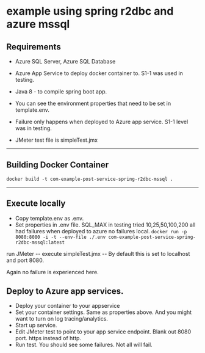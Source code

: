 # example using spring r2dbc and azure mssql

## Requirements

- Azure SQL Server, Azure SQL Database
- Azure App Service to deploy docker container to.  S1-1 was used in testing.

- Java 8 - to compile spring boot app.

- You can see the environment properties that need to be set in template.env.

- Failure only happens when deployed to Azure app service.  S1-1 level was in testing. 

- JMeter test file is simpleTest.jmx

---
## Building Docker Container
 
```docker build -t com-example-post-service-spring-r2dbc-mssql .```

---
## Execute locally

- Copy template.env as .env.
- Set properties in .env file. SQL_MAX in testing tried 10,25,50,100,200 all had failures when deployed to azure no failures local.
```docker run -p 8080:8080 -i -t --env-file ./.env com-example-post-service-spring-r2dbc-mssql:latest```

run JMeter -- execute simpleTest.jmx -- By default this is set to localhost and port 8080.

Again no failure is experienced here. 

## Deploy to Azure app services.

- Deploy your container to your appservice
- Set your container settings. Same as properties above. And you might want to turn on log tracing/analytics. 
- Start up service.
- Edit JMeter test to point to your app service endpoint.  Blank out 8080 port. https instead of http.
- Run test.  You should see some failures. Not all will fail.  

